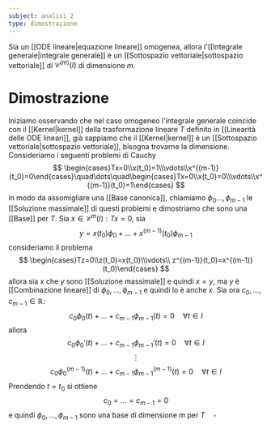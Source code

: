 ```yaml
---
subject: analisi 2
type: dimostrazione
---
```

Sia un [[ODE lineare|equazione lineare]] omogenea, allora l'[[Integrale generale|integrale generale]] è un [[Sottospazio vettoriale|sottospazio vettoriale]] di $\mathcal{C}^{(m)}(I)$ di dimensione $m$.
# Dimostrazione
Iniziamo osservando che nel caso omogeneo l'integrale generale coincide con il [[Kernel|kernel]] della trasformazione lineare $T$ definito in [[Linearità delle ODE lineari]], già sappiamo che il [[Kernel|kernel]] è un [[Sottospazio vettoriale|sottospazio vettoriale]], bisogna trovarne la dimensione.
Consideriamo i seguenti problemi di Cauchy
$$
\begin{cases}Tx=0\\x(t_0)=1\\\vdots\\x^{(m-1)}(t_0)=0\end{cases}\quad\dots\quad\begin{cases}Tx=0\\x(t_0)=0\\\vdots\\x^{(m-1)}(t_0)=1\end{cases}
$$
in modo da assomigliare una [[Base canonica]], chiamiamo $\phi_0\dots,\phi_{m-1}$ le [[Soluzione massimale]] di questi problemi e dimostriamo che sono una [[Base]] per $T$.
Sia $x\in\mathcal{C}^m(I):Tx=0$, sia
$$
y=x(t_0)\phi_0+\dots+x^{(m-1)}(t_0)\phi_{m-1}
$$
consideriamo il problema
$$
\begin{cases}Tz=0\\z(t_0)=x(t_0)\\\vdots\\ z^{(m-1)}(t_0)=x^{(m-1)}(t_0)\end{cases}
$$
allora sia $x$ che $y$ sono [[Soluzione massimale]] e quindi $x=y$, ma $y$ è [[Combinazione lineare]] di $\phi_0,\dots,\phi_{m-1}$ e quindi lo è anche $x$.
Sia ora $c_0,\dots,c_{m-1}\in\mathbb{R}:$
$$
c_0\phi_0(t)+\dots+c_{m-1}\phi_{m-1}(t)=0\quad\forall t\in I
$$
allora
$$
c_0\phi_0'(t)+\dots+c_{m-1}\phi_{m-1}'(t)=0\quad\forall t\in I
$$
$$
\vdots
$$
$$
c_0\phi_0^{(m-1)}(t)+\dots+c_{m-1}\phi_{m-1}^{(m-1)}(t)=0\quad\forall t\in I
$$
Prendendo $t=t_0$ si ottiene
$$
c_0=\dots=c_{m-1}=0
$$
e quindi $\phi_0,\dots,\phi_{m-1}$ sono una base di dimensione $m$ per $T\quad\square$